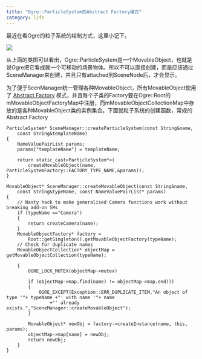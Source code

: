 ```yaml
---
title: "Ogre::ParticleSystem的Abstract Factory模式"
category: life
---
```


最近在看Ogre的粒子系统的绘制方式，这里小记下。

![](http://hiphotos.baidu.com/maxint/pic/item/7751ccdd7b0a91f78c102991.jpg)

从上面的类图可以看出，Ogre::ParticleSystem是一个MovableObject，也就是说Ogre把它看成就一个可移动的场景物体。所以不可以直接创建，而是应该通过SceneManager来创建，并且只有attached到SceneNode后，才会显示。

为了便于ScenManager统一管理各种MovableObject，所有MovableObject使用了 [Abstract Factory](http://blog.csdn.net/junguo/archive/2006/04/09/655861.aspx) 模式，并且每个子类的Factory要在Ogre::Root的mMovableObjectFactoryMap中注册，而mMovableObjectCollectionMap中存放的是各种MovableObject类的实例集合。下面就粒子系统的创建函数，常规的Abstract Factory

```
ParticleSystem* SceneManager::createParticleSystem(const String&name,
    const String&templateName)
{
    NameValuePairList params;
    params["templateName"] = templateName;
    
    return static_cast<ParticleSystem*>(
        createMovableObject(name, ParticleSystemFactory::FACTORY_TYPE_NAME,&params));
}
```


```
MovableObject* SceneManager::createMovableObject(const String&name, 
    const String&typeName, const NameValuePairList* params)
{
    // Nasty hack to make generalised Camera functions work without breaking add-on SMs
    if (typeName =="Camera")
    {
        return createCamera(name);
    }
    MovableObjectFactory* factory = 
        Root::getSingleton().getMovableObjectFactory(typeName);
    // Check for duplicate names
    MovableObjectCollection* objectMap = getMovableObjectCollection(typeName);

    {
        OGRE_LOCK_MUTEX(objectMap->mutex)

        if (objectMap->map.find(name) != objectMap->map.end())
        {
            OGRE_EXCEPT(Exception::ERR_DUPLICATE_ITEM,"An object of type '"+ typeName +"' with name '"+ name
                +"' already exists.","SceneManager::createMovableObject");
        }

        MovableObject* newObj = factory->createInstance(name, this, params);
        objectMap->map[name] = newObj;
        return newObj;
    }
}
```
